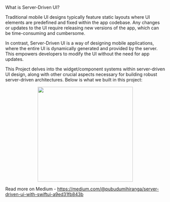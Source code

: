 What is Server-Driven UI?

Traditional mobile UI designs typically feature static layouts where UI elements are predefined and fixed within the app codebase. Any changes or updates to the UI require releasing new versions of the app, which can be time-consuming and cumbersome.

In contrast, Server-Driven UI is a way of designing mobile applications, where the entire UI is dynamically generated and provided by the server. This empowers developers to modify the UI without the need for app updates.

This Project delves into the widget/component systems within server-driven UI design, along with other crucial aspects necessary for building robust server-driven architectures. Below is what we built in this project:

<p align="center">
    <img src="https://github.com/pubudu-m/Server-Driven-UI/assets/66482798/96059598-78f6-43d5-a1f7-e1115ccdacd8" width="300">
</p>

Read more on Medium - https://medium.com/@pubudumihiranga/server-driven-ui-with-swiftui-a9ed31fb843b
